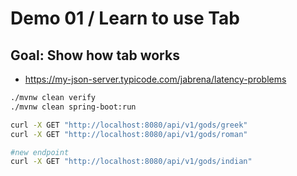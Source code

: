 # Demo 01 / Learn to use Tab

## Goal: Show how tab works

- https://my-json-server.typicode.com/jabrena/latency-problems

```bash
./mvnw clean verify
./mvnw clean spring-boot:run

curl -X GET "http://localhost:8080/api/v1/gods/greek"
curl -X GET "http://localhost:8080/api/v1/gods/roman"

#new endpoint
curl -X GET "http://localhost:8080/api/v1/gods/indian"
```
